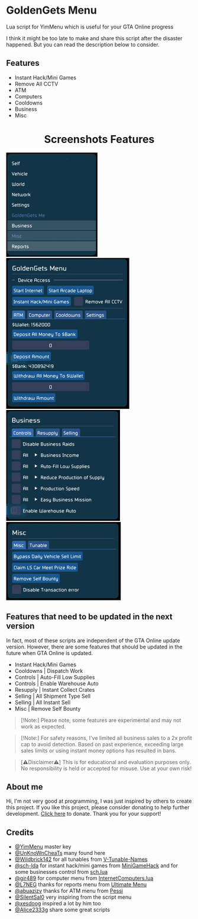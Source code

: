 # GoldenGets Menu
Lua script for YimMenu which is useful for your GTA Online progress

I think it might be too late to make and share this script after the disaster happened. But you can read the description below to consider.

## Features

- Instant Hack/Mini Games
- Remove All CCTV
- ATM
- Computers
- Cooldowns
- Business
- Misc


<div align="center">
  <h1> Screenshots Features</h1>
</div>

![Screenshots1](https://github.com/GoldenGets/GoldenGets-Menu/blob/main/Screenshots/1.JPG)
![Screenshots2](https://github.com/GoldenGets/GoldenGets-Menu/blob/main/Screenshots/2.JPG)
![Screenshots3](https://github.com/GoldenGets/GoldenGets-Menu/blob/main/Screenshots/3.JPG)
![Screenshots4](https://github.com/GoldenGets/GoldenGets-Menu/blob/main/Screenshots/4.JPG)


## Features that need to be updated in the next version

In fact, most of these scripts are independent of the GTA Online update version. However, there are some features that should be updated in the future when GTA Online is updated.

- Instant Hack/Mini Games
- Cooldowns | Dispatch Work
- Controls | Auto-Fill Low Supplies
- Controls | Enable Warehouse Auto
- Resupply | Instant Collect Crates
- Selling | All Shipment Type Sell
- Selling | All Instant Sell
- Misc | Remove Self Bounty


> [!Note:]
> Please note, some features are experimental and may not work as expected.


> [!Note:]
> For safety reasons, I've limited all business sales to a 2x profit cap to avoid detection. Based on past experience, exceeding large sales limits or using instant money options has resulted in bans.


> [⚠︎Disclaimer⚠︎]
> This is for educational and evaluation purposes only.
> No responsibility is held or accepted for misuse.
> Use at your own risk!

## About me

Hi, I'm not very good at programming, I was just inspired by others to create this project.
If you like this project, please consider donating to help further development. [Click here](https://www.paypal.me/mrafiwr) to donate. Thank you for your support!


## Credits

- [@YimMenu](https://www.github.com/YimMenu/YimMenu) master key
- [@UnKnoWnCheaTs](https://www.unknowncheats.me/forum/grand-theft-auto-v/500059-globals-locals-discussion-read-page-1-a.html) many found here
- [@Wildbrick142](https://github.com/Wildbrick142) for all tunables from [V-Tunable-Names](https://github.com/Wildbrick142/V-Tunable-Names)
- [@sch-lda](https://www.github.com/sch-lda) for instant hack/mini games from [MiniGameHack](https://www.github.com/YimMenu-Lua/MiniGameHack) and for some businesses control from [sch.lua](https://github.com/sch-lda/SCH-LUA-YIMMENU)
- [@gir489](https://www.github.com/gir489returns) for computer menu from [InternetComputers.lua](https://github.com/YimMenu-Lua/Internet)
- [@L7NEG](https://www.github.com/L7NEG) thanks for reports menu from [Ultimate Menu](https://github.com/UltimateMenu/UltimateMenu)
- [@abuazizv](https://www.github.com/abuazizv) thanks for ATM menu from [Pessi](https://www.github.com/YimMenu-Lua/Pessi)
- [@SilentSal0](https://www.github.com/SilentSal0) very inspiring from the script menu
- [@xesdoog](https://www.github.com/xesdoog) inspired a lot by him too
- [@Alice2333g](https://www.github.com/Alice2333g) share some great scripts
